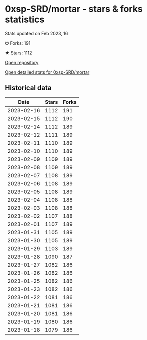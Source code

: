 # 0xsp-SRD/mortar - stars & forks statistics

Stats updated on Feb 2023, 16

☋ Forks: 191

★ Stars: 1112

[Open repository](https://github.com/0xsp-SRD/mortar)

[Open detailed stats for 0xsp-SRD/mortar](https://reviewgithub.com/rep/0xsp-SRD/mortar)

## Historical data
| Date | Stars | Forks |
|------|-------|-------|
| 2023-02-16 | 1112 | 191 | 
| 2023-02-15 | 1112 | 190 | 
| 2023-02-14 | 1112 | 189 | 
| 2023-02-12 | 1111 | 189 | 
| 2023-02-11 | 1110 | 189 | 
| 2023-02-10 | 1110 | 189 | 
| 2023-02-09 | 1109 | 189 | 
| 2023-02-08 | 1109 | 189 | 
| 2023-02-07 | 1108 | 189 | 
| 2023-02-06 | 1108 | 189 | 
| 2023-02-05 | 1108 | 189 | 
| 2023-02-04 | 1108 | 188 | 
| 2023-02-03 | 1108 | 188 | 
| 2023-02-02 | 1107 | 188 | 
| 2023-02-01 | 1107 | 189 | 
| 2023-01-31 | 1105 | 189 | 
| 2023-01-30 | 1105 | 189 | 
| 2023-01-29 | 1103 | 189 | 
| 2023-01-28 | 1090 | 187 | 
| 2023-01-27 | 1082 | 186 | 
| 2023-01-26 | 1082 | 186 | 
| 2023-01-25 | 1082 | 186 | 
| 2023-01-23 | 1082 | 186 | 
| 2023-01-22 | 1081 | 186 | 
| 2023-01-21 | 1081 | 186 | 
| 2023-01-20 | 1081 | 186 | 
| 2023-01-19 | 1080 | 186 | 
| 2023-01-18 | 1079 | 186 | 

